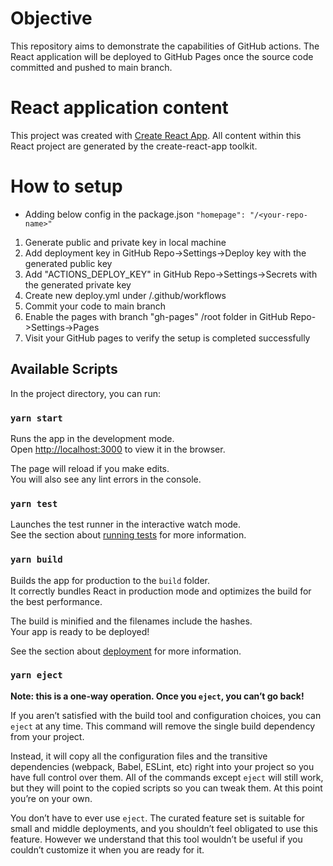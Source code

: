 # Objective
This repository aims to demonstrate the capabilities of GitHub actions. The React application will be deployed to GitHub Pages once the source code committed and pushed to main branch.

# React application content
This project was created with [Create React App](https://github.com/facebook/create-react-app). All content within this React project are generated by the create-react-app toolkit.

# How to setup 
- Adding below config in the package.json
`"homepage": "/<your-repo-name>"`

1. Generate public and private key in local machine
2. Add deployment key in GitHub Repo->Settings->Deploy key with the generated public key
3. Add "ACTIONS_DEPLOY_KEY" in GitHub Repo->Settings->Secrets with the generated private key
4. Create new deploy.yml under /.github/workflows
5. Commit your code to main branch
6. Enable the pages with branch "gh-pages" /root folder in GitHub Repo->Settings->Pages
7. Visit your GitHub pages to verify the setup is completed successfully

## Available Scripts

In the project directory, you can run:

### `yarn start`

Runs the app in the development mode.\
Open [http://localhost:3000](http://localhost:3000) to view it in the browser.

The page will reload if you make edits.\
You will also see any lint errors in the console.

### `yarn test`

Launches the test runner in the interactive watch mode.\
See the section about [running tests](https://facebook.github.io/create-react-app/docs/running-tests) for more information.

### `yarn build`

Builds the app for production to the `build` folder.\
It correctly bundles React in production mode and optimizes the build for the best performance.

The build is minified and the filenames include the hashes.\
Your app is ready to be deployed!

See the section about [deployment](https://facebook.github.io/create-react-app/docs/deployment) for more information.

### `yarn eject`

**Note: this is a one-way operation. Once you `eject`, you can’t go back!**

If you aren’t satisfied with the build tool and configuration choices, you can `eject` at any time. This command will remove the single build dependency from your project.

Instead, it will copy all the configuration files and the transitive dependencies (webpack, Babel, ESLint, etc) right into your project so you have full control over them. All of the commands except `eject` will still work, but they will point to the copied scripts so you can tweak them. At this point you’re on your own.

You don’t have to ever use `eject`. The curated feature set is suitable for small and middle deployments, and you shouldn’t feel obligated to use this feature. However we understand that this tool wouldn’t be useful if you couldn’t customize it when you are ready for it.
